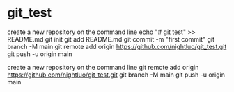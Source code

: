 # git_test

create a new repository on the command line
echo "# git test" >> README.md
git init
git add README.md
git commit -m "first commit"
git branch -M main
git remote add origin https://github.com/nightluo/git_test.git
git push -u origin main

create a new repository on the command line
git remote add origin https://github.com/nightluo/git_test.git
git branch -M main
git push -u origin main
